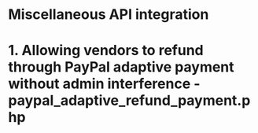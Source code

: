 # Miscellaneous API integration

# 1. Allowing vendors to refund through PayPal adaptive payment without admin interference - paypal_adaptive_refund_payment.php
